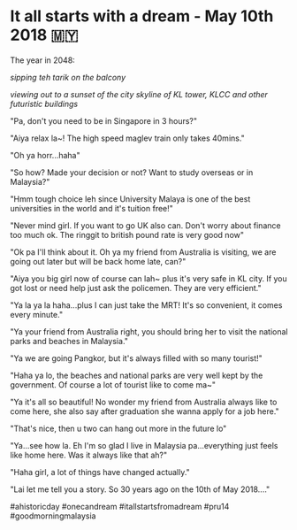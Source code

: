 # It all starts with a dream - May 10th 2018 🇲🇾 

The year in 2048:

*sipping teh tarik on the balcony*

*viewing out to a sunset of the city skyline of KL tower, KLCC and other futuristic buildings*

"Pa, don't you need to be in Singapore in 3 hours?"

"Aiya relax la~!  The high speed maglev train only takes 40mins."

"Oh ya horr...haha"

"So how? Made your decision or not?  Want to study overseas or in Malaysia?"

"Hmm tough choice leh since University Malaya is one of the best universities in the world and it's tuition free!"

"Never mind girl.  If you want to go UK also can.  Don't worry about finance too much ok.  The ringgit to british pound rate is very good now"

"Ok pa I'll think about it.  Oh ya my friend from Australia is visiting, we are going out later but will be back home late, can?"

"Aiya you big girl now of course can lah~ plus it's very safe in KL city.  If you got lost or need help just ask the policemen.  They are very efficient."

"Ya la ya la haha...plus I can just take the MRT!  It's so convenient, it comes every minute."

"Ya your friend from Australia right, you should bring her to visit the national parks and beaches in Malaysia."

"Ya we are going Pangkor, but it's always filled with so many tourist!"

"Haha ya lo, the beaches and national parks are very well kept by the government. Of course a lot of tourist like to come ma~"

"Ya it's all so beautiful!  No wonder my friend from Australia always like to come here, she also say after graduation she wanna apply for a job here."

"That's nice, then u two can hang out more in the future lo"

"Ya...see how la.  Eh I'm so glad I live in Malaysia pa...everything just feels like home here.  Was it always like that ah?"

"Haha girl, a lot of things have changed actually."

"Lai let me tell you a story. So 30 years ago on the 10th of May 2018...."

#ahistoricday #onecandream #itallstartsfromadream #pru14 #goodmorningmalaysia